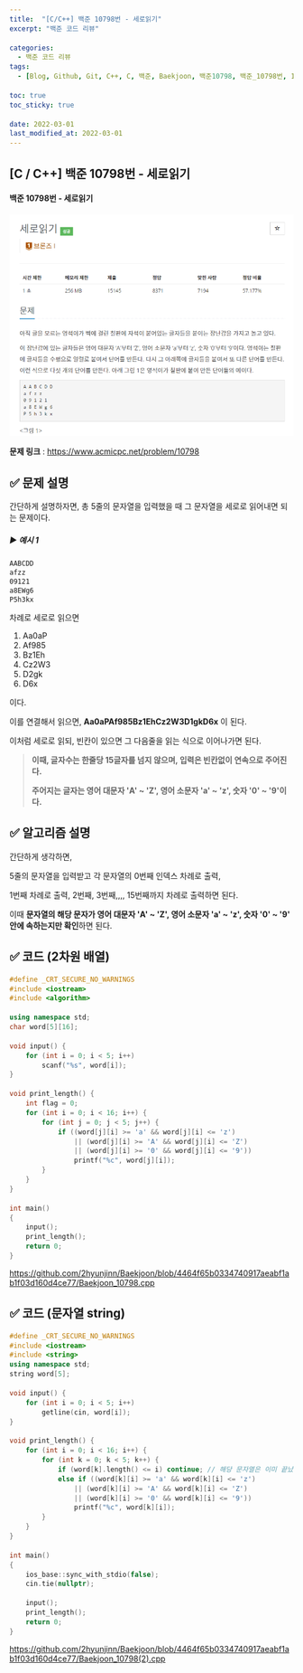 ```yaml
---
title:  "[C/C++] 백준 10798번 - 세로읽기"
excerpt: "백준 코드 리뷰"

categories:
  - 백준 코드 리뷰
tags:
  - [Blog, Github, Git, C++, C, 백준, Baekjoon, 백준10798, 백준_10798번, 10798번, c++_10798, 10798_c++]

toc: true
toc_sticky: true

date: 2022-03-01
last_modified_at: 2022-03-01
---
```


## [C / C++] 백준 10798번 - 세로읽기

#### 백준 10798번 - 세로읽기

![10798.png](https://github.com/2hyunjinn/2hyunjinn.github.io/blob/master/_posts/BAEKJOON/2022-02-28-10798-posting.assets/10798.png?raw=true)

**문제 링크** : <https://www.acmicpc.net/problem/10798>



## ✅ 문제 설명

간단하게 설명하자면, 총 5줄의 문자열을 입력했을 때 그 문자열을 세로로 읽어내면 되는 문제이다.

##### ▶ 예시 1

```
AABCDD
afzz
09121
a8EWg6
P5h3kx
```

차례로 세로로 읽으면

1. Aa0aP
2. Af985
3. Bz1Eh
4. Cz2W3
5. D2gk
6. D6x

이다.

이를 연결해서 읽으면, **Aa0aPAf985Bz1EhCz2W3D1gkD6x** 이 된다.

이처럼 세로로 읽되, 빈칸이 있으면 그 다음줄을 읽는 식으로 이어나가면 된다.



> **이때, 글자수는 한줄당 15글자를 넘지 않으며, 입력은 빈칸없이 연속으로 주어진다.**
>
> **주어지는 글자는 영어 대문자 'A' ~ 'Z', 영어 소문자 'a' ~ 'z', 숫자 '0' ~ '9'이다.**





## ✅ 알고리즘 설명

간단하게 생각하면, 

5줄의 문자열을 입력받고 각 문자열의 0번째 인덱스 차례로 출력, 

1번째 차례로 출력, 2번째, 3번째,,,, 15번째까지 차례로 출력하면 된다.

이때 **문자열의 해당 문자가 영어 대문자 'A' ~ 'Z', 영어 소문자 'a' ~ 'z', 숫자 '0' ~ '9' 안에 속하는지만 확인**하면 된다.



## ✅ 코드 (2차원 배열)

```c++
#define _CRT_SECURE_NO_WARNINGS
#include <iostream>
#include <algorithm>

using namespace std;
char word[5][16];

void input() {
    for (int i = 0; i < 5; i++)
        scanf("%s", word[i]);
}

void print_length() {
    int flag = 0;
    for (int i = 0; i < 16; i++) {
        for (int j = 0; j < 5; j++) {
            if ((word[j][i] >= 'a' && word[j][i] <= 'z')
                || (word[j][i] >= 'A' && word[j][i] <= 'Z')
                || (word[j][i] >= '0' && word[j][i] <= '9'))
                printf("%c", word[j][i]);
        }
    }
}

int main()
{
    input();
    print_length();
    return 0;
}
```

<https://github.com/2hyunjinn/Baekjoon/blob/4464f65b0334740917aeabf1ab1f03d160d4ce77/Baekjoon_10798.cpp>



## ✅ 코드 (문자열 string)

```c++
#define _CRT_SECURE_NO_WARNINGS
#include <iostream>
#include <string>
using namespace std;
string word[5];

void input() {
	for (int i = 0; i < 5; i++)
		getline(cin, word[i]);
}

void print_length() {
	for (int i = 0; i < 16; i++) {
		for (int k = 0; k < 5; k++) {
			if (word[k].length() <= i) continue; // 해당 문자열은 이미 끝났다면 건너뛰기
			else if ((word[k][i] >= 'a' && word[k][i] <= 'z') 
				|| (word[k][i] >= 'A' && word[k][i] <= 'Z') 
				|| (word[k][i] >= '0' && word[k][i] <= '9'))
				printf("%c", word[k][i]);
		}
	}
}

int main()
{
	ios_base::sync_with_stdio(false);
	cin.tie(nullptr);

	input();
	print_length();
	return 0;
}
```

<https://github.com/2hyunjinn/Baekjoon/blob/4464f65b0334740917aeabf1ab1f03d160d4ce77/Baekjoon_10798(2).cpp>
